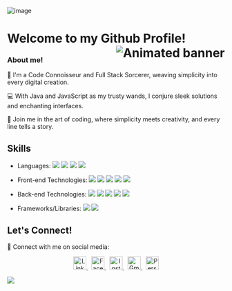 
![image](https://user-images.githubusercontent.com/56738141/186486128-a67ee896-647f-4a1e-902d-30961b2b5c21.png)

# Welcome to my Github Profile! <img align='right' src="https://media.giphy.com/media/L1R1tvI9svkIWwpVYr/giphy.gif" alt="Animated banner" >
### About me!

🌟 I'm a Code Connoisseur and Full Stack Sorcerer, weaving simplicity into every digital creation.

💻 With Java and JavaScript as my trusty wands, I conjure sleek solutions and enchanting interfaces.

🎨 Join me in the art of coding, where simplicity meets creativity, and every line tells a story.

<!-- Skills -->
## Skills

- Languages: <img src="https://img.icons8.com/color/48/000000/java-coffee-cup-logo--v2.png"/> <img src="https://img.icons8.com/color/48/000000/javascript--v2.png"/> <img src="https://img.icons8.com/color/48/000000/sql.png"/> <img src="https://img.icons8.com/color/48/000000/amazon-web-services.png"/>

- Front-end Technologies: <img src="https://img.icons8.com/color/48/000000/html-5--v1.png"/> <img src="https://img.icons8.com/color/48/000000/css3.png"/> <img src="https://img.icons8.com/fluency/48/000000/php.png"/> <img src="https://img.icons8.com/color/48/000000/bootstrap.png"/> <img src="https://img.icons8.com/color/48/000000/react-native.png"/>
- Back-end Technologies: <img src="https://img.icons8.com/color/48/000000/angularjs.png"/> <img src="https://img.icons8.com/ios/50/000000/jquery.png"/> <img src="https://img.icons8.com/color/48/000000/nodejs.png"/> <img src="https://img.icons8.com/color/48/000000/jsp.png"/> <img src="https://img.icons8.com/color/48/000000/api-settings.png"/> 

- Frameworks/Libraries: <img src="https://img.icons8.com/color/48/000000/spring-logo.png"/> <img src="https://img.icons8.com/color/48/000000/hibernate.png"/> 



<!-- Let's Connect -->
## Let's Connect!

🌟 Connect with me on social media:

<p align="center">
  <a href="https://www.linkedin.com/in/susmitha-murugan/">
    <img src="https://cdn-icons-png.flaticon.com/512/174/174857.png" alt="LinkedIn" width="30" height="30"/>
  </a>
  &nbsp;
  <a href="https://www.facebook.com/profile.php?id=100084554659251">
    <img src="https://cdn-icons-png.flaticon.com/512/174/174848.png" alt="Facebook" width="30" height="30"/>
  </a>
  &nbsp;
  <a href="https://www.instagram.com/susmitha.murugan/">
    <img src="https://cdn-icons-png.flaticon.com/512/174/174855.png" alt="Instagram" width="30" height="30"/>
  </a>
  &nbsp;
  <a href="mailto:msusmier@gmail.com">
    <img src="https://cdn-icons-png.flaticon.com/512/888/888853.png" alt="Gmail" width="30" height="30"/>
  </a>
  &nbsp;
  <a href="https://susmitha-murugan.neocities.org/website/">
    <img src="https://cdn-icons-png.flaticon.com/512/5602/5602732.png" alt="Personal Website" width="30" height="30"/>
  </a>
</p>


<img src="https://raw.githubusercontent.com/mayhemantt/mayhemantt/Update/svg/Bottom.svg" />
